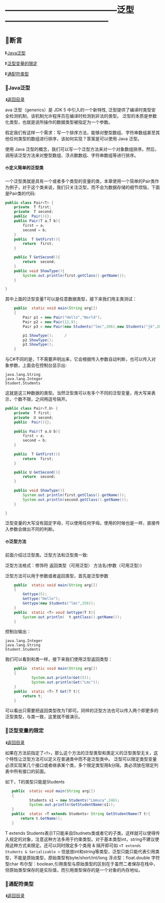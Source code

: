# —————————————泛型———————————— #

<p id="t"></p>

## :book:断言 ##

:arrow_double_down:<a href="#a1">Java泛型</a>

:arrow_double_down:<a href="#a2">泛型变量的限定</a>

:arrow_double_down:<a href="#a3">通配符类型</a>


<p id="a1"><p>
  
### :crossed_flags:Java泛型 ###

:arrow_double_up:<a href="#t">返回目录</a>


ava 泛型（generics）是 JDK 5 中引入的一个新特性, 泛型提供了编译时类型安全检测机制，该机制允许程序员在编译时检测到非法的类型。
泛型的本质是参数化类型，也就是说所操作的数据类型被指定为一个参数。

假定我们有这样一个需求：写一个排序方法，能够对整型数组、字符串数组甚至其他任何类型的数组进行排序，该如何实现？答案是可以使用 Java 泛型。

使用 Java 泛型的概念，我们可以写一个泛型方法来对一个对象数组排序。然后，调用该泛型方法来对整型数组、浮点数数组、字符串数组等进行排序。

#### :snowman:定义简单的泛型类	####

一个泛型类就是具有一个或者多个类型的变量的类，本章使用一个简单的Pair类作为例子，对于这个类来说，我们只关注泛型，而不会为数据存储的细节烦恼，下面是Pair类的代码:

```java
public class Pair<T> {
    private  T first;
    private  T second;
    public  Pair(){};
    public Pair(T a,T b){
        first = a;
        second = b;
    }
    public  T GetFirst(){
        return  first;
    }

    public T GetSecond(){
        return  second;
    }
    public void ShowType(){
        System.out.println(first.getClass().getName());
    }

}
```

其中上面的泛型变量T可以是任意数据类型，接下来我们用主类测试：

```java
    public  static void main(String arg[])
    {
        Pair p1 = new Pair("Hello","World");
        Pair p2 = new Pair(12,9);
        Pair p3 = new Pair(new Students("lmc",206),new Students("jk",205));

        p1.ShowType();     /
        p2.ShowType();
        p3.ShowType();
    }
```

与C#不同的是，T不需要声明出来，它会根据传入参数自动判断，也可以传入对象参数，上面会在控制台显示出:

```
java.lang.String
java.lang.Integer
Student.Students
```

这就是这三种数据的类型。当然泛型类可以有多个不同的泛型变量，用大写来表示，个数不限，之间用逗号隔开。

```java
public class Pair<T,U> {
    private  T first;
    private  U second;
    public  Pair(){};
    
    public Pair(T a,U b){
        first = a;
        second = b;
    }
    
    public  T GetFirst(){
        return  first;
    }

    public U GetSecond(){
        return  second;
    }
    
    public void ShowType(){
        System.out.println(first.getClass().getName());
        System.out.println(second.getClass().getName());
    }

}
```

泛型变量的大写没有固定字母，可以使用任何字母。使用的时候也是一样，直接传入参数会做出不同的判断。

#### :snowman:泛型方法	####

前面介绍过泛型类。泛型方法和泛型类一致:

泛型方法格式：修饰符 <T> 返回类型（可用泛型） 方法名(参数（可用泛型）)

泛型方法可以用于参数或者返回类型，首先是泛型参数

```java
    public  static void main(String arg[])
    {
        Gettype(5);
        Gettype("Hello");
        Gettype(new Students("lmc",256));
    }
    public  static <T> void Gettype(T t){
        System.out.println(  t.getClass().getName());
    }
```

控制台输出：

```
java.lang.Integer
java.lang.String
Student.Students
```

我们可以看到和类一样，接下来我们使用泛型返回类型：

```java
    public  static void main(String arg[])
    {
            System.out.println(Get(5));
            System.out.println(Get("Lmc"));
    }
    public  static <T> T Get(T t){
        return t;
    }
```

可以看出只需要把返回类型改为T即可。同样的泛型方法也可以传入两个即更多的泛型类型，与类一致，这里就不做演示。

<p id="a2"><p>
  
### :crossed_flags:泛型变量的限定 ###

:arrow_double_up:<a href="#t">返回目录</a>

如果在方法前指定了`<T>`，那么这个方法的泛型类型和类定义的泛型类型无关，这个特性让泛型方法可以定义在普通类中而不是泛型类中。
泛型可以限定类型变量必须实现某几个接口或者继承某个类，多个限定类型用&分隔，类必须放在限定列表中所有接口的前面。
  
  如下，T的类型只能是Students
  
 ```java
    public  static void main(String arg[])
    {
            Students s1 = new Students("Lmmuca",246);
            System.out.println(GetStudentName(s1));
    }
    public  static <T extends Students> String GetStudentName(T t){
        return t.GetName();
    }
```

T extends Students表示T只能来自Studnets类或者它的子类。这样就可以使得传入规定的对象，注意这种方法多用于约束类型。对于基本类型int，string不建议使用这种方式来限定。还可以同时限定多个类用 & 隔开即可如 `<T extends Students & Serializable >` 但是放int和string等类型，泛型只能只能代表引用类型，不能是原始类型，原始类型有byte/short/int/long 浮点型：float.double 字符型char 布尔型：boolean,引用类型与原始类型的区别在于虽然二者保存在栈中，但原始类型保存的是实际值，而引用类型保存的是一个对象的内存地址。

<p id="a3"><p>
  
### :crossed_flags:通配符类型 ###

:arrow_double_up:<a href="#t">返回目录</a>









